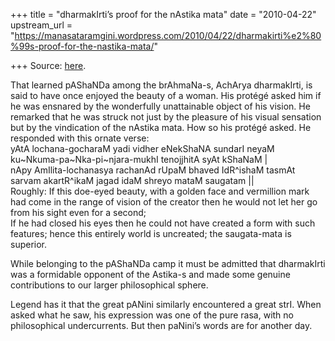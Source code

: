 +++
title = "dharmakIrti’s proof for the nAstika mata"
date = "2010-04-22"
upstream_url = "https://manasataramgini.wordpress.com/2010/04/22/dharmakirti%e2%80%99s-proof-for-the-nastika-mata/"

+++
Source: [here](https://manasataramgini.wordpress.com/2010/04/22/dharmakirti%e2%80%99s-proof-for-the-nastika-mata/).

That learned pAShaNDa among the brAhmaNa-s, AchArya dharmakIrti, is said to have once enjoyed the beauty of a woman. His protégé asked him if he was ensnared by the wonderfully unattainable object of his vision. He remarked that he was struck not just by the pleasure of his visual sensation but by the vindication of the nAstika mata. How so his protégé asked. He responded with this ornate verse:  
yAtA lochana-gocharaM yadi vidher eNekShaNA sundarI neyaM ku\~Nkuma-pa\~Nka-pi\~njara-mukhI tenojjhitA syAt kShaNaM \|  
nApy AmIlita-lochanasya rachanAd rUpaM bhaved IdR^ishaM tasmAt sarvam akartR^ikaM jagad idaM shreyo mataM saugatam \|\|  
Roughly: If this doe-eyed beauty, with a golden face and vermillion mark had come in the range of vision of the creator then he would not let her go from his sight even for a second;  
If he had closed his eyes then he could not have created a form with such features; hence this entirely world is uncreated; the saugata-mata is superior.

While belonging to the pAShaNDa camp it must be admitted that dharmakIrti was a formidable opponent of the Astika-s and made some genuine contributions to our larger philosophical sphere.

Legend has it that the great pANini similarly encountered a great strI. When asked what he saw, his expression was one of the pure rasa, with no philosophical undercurrents. But then paNini’s words are for another day.

